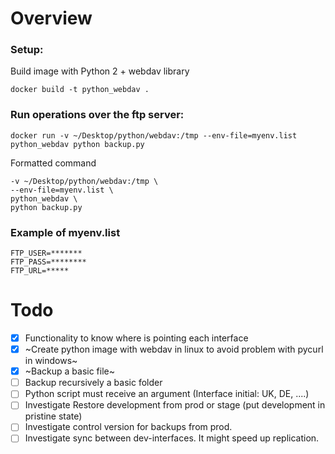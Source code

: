 
# Overview

### Setup:

Build image with Python 2 + webdav library

```docker build -t python_webdav .```

### Run operations over the ftp server:

```docker run -v ~/Desktop/python/webdav:/tmp --env-file=myenv.list python_webdav python backup.py```

Formatted command
```docker run \
-v ~/Desktop/python/webdav:/tmp \
--env-file=myenv.list \
python_webdav \
python backup.py
```

### Example of myenv.list

```
FTP_USER=*******
FTP_PASS=********
FTP_URL=*****
```



# Todo
- [x] Functionality to know where is pointing each interface
- [x] ~Create python image with webdav in linux to avoid problem with pycurl in windows~
- [x] ~Backup a basic file~
- [ ] Backup recursively a basic folder
- [ ] Python script must receive an argument (Interface initial: UK, DE, ....)
- [ ] Investigate Restore development from prod or stage (put development in pristine state)
- [ ] Investigate control version for backups from prod.
- [ ] Investigate sync between dev-interfaces. It might speed up replication.
